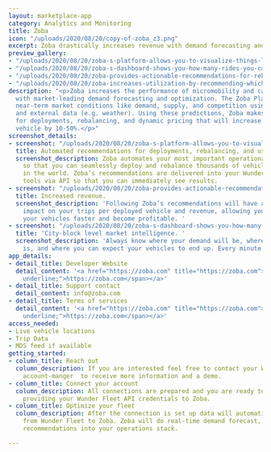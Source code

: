 ```yaml
---
layout: marketplace-app
category: Analytics and Monitoring
title: Zoba
icon: "/uploads/2020/08/20/copy-of-zoba_z3.png"
excerpt: Zoba drastically increases revenue with demand forecasting and optimization.
preview_gallery:
- "/uploads/2020/08/20/zoba-s-platform-allows-you-to-visualize-things-like-demand-and-competition-daniel-brennan.png"
- "/uploads/2020/08/20/zoba-s-dashboard-shows-you-how-many-rides-you-can-expect-in-the-coming-days-daniel-brennan.png"
- "/uploads/2020/08/20/zoba-provides-actionable-recommendations-for-rebalancing-daniel-brennan.png"
- "/uploads/2020/08/20/zoba-increases-utilization-by-recommending-which-vehicles-to-discount-daniel-brennan.png"
description: "<p>Zoba increases the performance of micromobility and car-sharing fleets
  with market-leading demand forecasting and optimization. The Zoba Platform predicts
  near-term market conditions like demand, supply, and competition using historical
  and external data (e.g. weather). Using these predictions, Zoba makes recommendations
  for deployments, rebalancing, and dynamic pricing that will increase trips per deployed
  vehicle by 10-50%.</p>"
screenshot_details:
- screenshot: "/uploads/2020/08/20/zoba-s-platform-allows-you-to-visualize-things-like-demand-and-competition-daniel-brennan.png"
  title: Automated recommendations for deployments, rebalancing, and user incentives.
  screenshot_description: Zoba automates your most important operational decisions
    so that you can seamlessly deploy and rebalance thousands of vehicles in any market
    in the world. Zoba’s recommendations are delivered into your Wunder operations
    tools via API so that you can immediately see results.
- screenshot: "/uploads/2020/08/20/zoba-provides-actionable-recommendations-for-rebalancing-daniel-brennan.png"
  title: Increased revenue.
  screenshot_description: 'Following Zoba’s recommendations will have an immediate
    impact on your trips per deployed vehicle and revenue, allowing you to pay back
    your vehicles faster and become profitable. '
- screenshot: "/uploads/2020/08/20/zoba-s-dashboard-shows-you-how-many-rides-you-can-expect-in-the-coming-days-daniel-brennan.png"
  title: 'City-block level market intelligence. '
  screenshot_description: 'Always know where your demand will be, where your competition
    is, and where you can expect your vehicles to end up. Every minute of every day. '
app_details:
- detail_title: Developer Website
  detail_content: '<a href="https://zoba.com" title="https://zoba.com"><span style="text-decoration:
    underline;">https://zoba.com</span></a>'
- detail_title: Support contact
  detail_content: info@zoba.com
- detail_title: Terms of services
  detail_content: '<a href="https://zoba.com" title="https://zoba.com"><span style="text-decoration:
    underline;">https://zoba.com</span></a>'
access_needed:
- Live vehicle locations
- Trip Data
- MDS feed if available
getting_started:
- column_title: Reach out
  column_description: If you are interested feel free to contact your Wunder business
    account-manger  to receive more information and a demo.
- column_title: Connect your account
  column_description: All connections are prepared and you are ready to go by just
    providing your Wunder Fleet API credentials to Zoba.
- column_title: Optimize your fleet
  column_description: After the connection is set up data will automatically flow
    from Wunder Fleet to Zoba. Zoba will do real-time demand forecast, and integrate
    recommendations into your operations stack.

---
```

